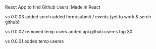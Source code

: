 React App to find Github Users! Made in React

vs 0.0.03
added serch added form/submit / events (yet to work & serch github)

vs 0.0.02
removed temp users added api.github.useres top 30

vs 0.0.01 
added temp useres
